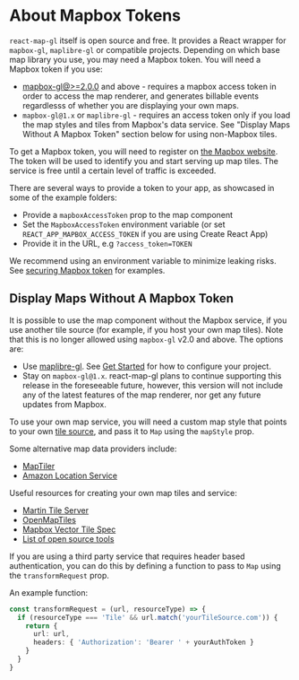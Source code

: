 # About Mapbox Tokens

`react-map-gl` itself is open source and free. It provides a React wrapper for `mapbox-gl`, `maplibre-gl` or compatible projects.
Depending on which base map library you use, you may need a Mapbox token. You will need a Mapbox token if you use:

-  [mapbox-gl@>=2.0.0](https://github.com/mapbox/mapbox-gl-js/releases/tag/v2.0.0) and above - requires a mapbox access token in order to access the map renderer, and generates billable events regardlesss of whether you are displaying your own maps.
-  `mapbox-gl@1.x` or `maplibre-gl` - requires an access token only if you load the map styles and tiles from Mapbox's data service. See "Display Maps Without A Mapbox Token" section below for using non-Mapbox tiles.

To get a Mapbox token, you will need to register on [the Mapbox website](https://www.mapbox.com). The token will be used to identify you and start serving up map tiles. The service is free until a certain level of traffic is exceeded.

There are several ways to provide a token to your app, as showcased in some of the example folders:

* Provide a `mapboxAccessToken` prop to the map component
* Set the `MapboxAccessToken` environment variable (or set `REACT_APP_MAPBOX_ACCESS_TOKEN` if you are using Create React App)
* Provide it in the URL, e.g `?access_token=TOKEN`

We recommend using an environment variable to minimize leaking risks. See [securing Mapbox token](./tips-and-tricks.md#securing-mapbox-token) for examples.

## Display Maps Without A Mapbox Token

It is possible to use the map component without the Mapbox service, if you use another tile source (for example, if you host your own map tiles). Note that this is no longer allowed using `mapbox-gl` v2.0 and above. The options are:

- Use [maplibre-gl](https://maplibre.org/maplibre-gl-js-docs/api/). See [Get Started](./get-started.md) for how to configure your project.
- Stay on `mapbox-gl@1.x`. react-map-gl plans to continue supporting this release in the foreseeable future, however, this version will not include any of the latest features of the map renderer, nor get any future updates from Mapbox.

To use your own map service, you will need a custom map style that points to your own [tile source](https://maplibre.org/maplibre-style-spec/), and pass it to `Map` using the `mapStyle` prop.

Some alternative map data providers include:

- [MapTiler](https://www.maptiler.com)
- [Amazon Location Service](https://docs.aws.amazon.com/location/latest/developerguide/map-concepts.html)

Useful resources for creating your own map tiles and service:

- [Martin Tile Server](https://maplibre.org/martin/introduction.html)
- [OpenMapTiles](https://openmaptiles.org)
- [Mapbox Vector Tile Spec](https://github.com/mapbox/vector-tile-spec)
- [List of open source tools](https://github.com/mapbox/awesome-vector-tiles)

If you are using a third party service that requires header based authentication, you can do this by defining a function to pass to `Map` using the `transformRequest` prop.

An example function:

```ts
const transformRequest = (url, resourceType) => {
  if (resourceType === 'Tile' && url.match('yourTileSource.com')) {
    return {
      url: url,
      headers: { 'Authorization': 'Bearer ' + yourAuthToken }
    }
  }
}
```
